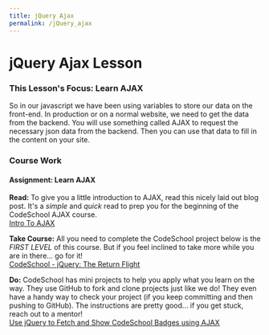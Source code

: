 ```yaml
---
title: jQuery Ajax
permalink: /jQuery_ajax
---
```


# jQuery Ajax Lesson

### This Lesson's Focus: Learn AJAX
So in our javascript we have been using variables to store our data on the front-end. In production or on a normal website, we need to get the data from the backend. You will use something called AJAX to request the necessary json
data from the backend. Then you can use that data to fill in the content on your site.


### Course Work

#### Assignment: Learn AJAX
**Read:** To give you a little introduction to AJAX, read this nicely laid out blog post. It's a
*simple* and *quick* read to prep you for the beginning of the CodeSchool AJAX course.  
[Intro To AJAX](https://www.codementor.io/sheena/ajax-tutorial-web-development-du107rzaq)

**Take Course:** All you need to complete the CodeSchool project below is the *FIRST LEVEL* of this course.
But if you feel inclined to take more while you are in there... go for it!   
[CodeSchool - jQuery: The Return Flight](https://www.codeschool.com/courses/jquery-the-return-flight)

**Do:** CodeSchool has mini projects to help you apply what you learn on the way. They use GitHub to fork and clone projects just like we do! They even have a handy way to check your project (if you keep committing and then pushing to GitHub). The instructions are pretty good... if you get stuck, reach out to a mentor!  
[Use jQuery to Fetch and Show CodeSchool Badges using AJAX](https://www.codeschool.com/projects/use-jquery-to-fetch-and-show-code-school-badges-using-ajax)

